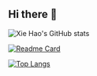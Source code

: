 ## Hi there 👋

<!--
**2over/2over** is a ✨ _special_ ✨ repository because its `README.md` (this file) appears on your GitHub profile.

Here are some ideas to get you started:

- 🔭 I’m currently working on ...
- 🌱 I’m currently learning ...
- 👯 I’m looking to collaborate on ...
- 🤔 I’m looking for help with ...
- 💬 Ask me about ...
- 📫 How to reach me: ...
- 😄 Pronouns: ...
- ⚡ Fun fact: ...
-->

![Xie Hao's GitHub stats](https://github-readme-stats.vercel.app/api?username=2over&show_icons=true&theme=radical&hide=contribs,prs,issues)


[![Readme Card](https://github-readme-stats.vercel.app/api/pin/?username=2over&repo=github-readme-stats)]([https://github.com/anuraghazra/github-readme-stats](https://github.com/2over/my-multicore-x64))


[![Top Langs](https://github-readme-stats.vercel.app/api/top-langs/?username=2over)](https://github.com/anuraghazra/github-readme-stats)
